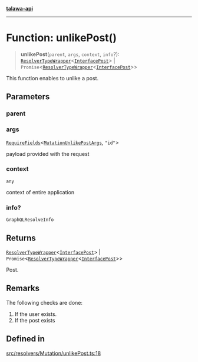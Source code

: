 [**talawa-api**](../../../../README.md)

***

# Function: unlikePost()

> **unlikePost**(`parent`, `args`, `context`, `info`?): [`ResolverTypeWrapper`](../../../../types/generatedGraphQLTypes/type-aliases/ResolverTypeWrapper.md)\<[`InterfacePost`](../../../../models/Post/interfaces/InterfacePost.md)\> \| `Promise`\<[`ResolverTypeWrapper`](../../../../types/generatedGraphQLTypes/type-aliases/ResolverTypeWrapper.md)\<[`InterfacePost`](../../../../models/Post/interfaces/InterfacePost.md)\>\>

This function enables to unlike a post.

## Parameters

### parent

### args

[`RequireFields`](../../../../types/generatedGraphQLTypes/type-aliases/RequireFields.md)\<[`MutationUnlikePostArgs`](../../../../types/generatedGraphQLTypes/type-aliases/MutationUnlikePostArgs.md), `"id"`\>

payload provided with the request

### context

`any`

context of entire application

### info?

`GraphQLResolveInfo`

## Returns

[`ResolverTypeWrapper`](../../../../types/generatedGraphQLTypes/type-aliases/ResolverTypeWrapper.md)\<[`InterfacePost`](../../../../models/Post/interfaces/InterfacePost.md)\> \| `Promise`\<[`ResolverTypeWrapper`](../../../../types/generatedGraphQLTypes/type-aliases/ResolverTypeWrapper.md)\<[`InterfacePost`](../../../../models/Post/interfaces/InterfacePost.md)\>\>

Post.

## Remarks

The following checks are done:
1. If the user exists.
2. If the post exists

## Defined in

[src/resolvers/Mutation/unlikePost.ts:18](https://github.com/Suyash878/talawa-api/blob/f376d03c37e9acd046e7cc983947432c95f74442/src/resolvers/Mutation/unlikePost.ts#L18)
